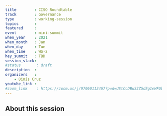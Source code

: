 ```yaml
---
title        : CISO Roundtable
track        : Governance
type         : working-session
topics       :
featured     :
event        : mini-summit
when_year    : 2021
when_month   : Jan
when_day     : Tue
when_time    : WS-2
hey_summit   : TBD
session_slack:
#status       : draft
description  :
organizers   :
    - Dinis Cruz
youtube_link :
#zoom_link    : https://zoom.us/j/97060112467?pwd=UStCcDBuS3Z5dEg1eHFUbWVZNW1sUT09
---
```


## About this session

